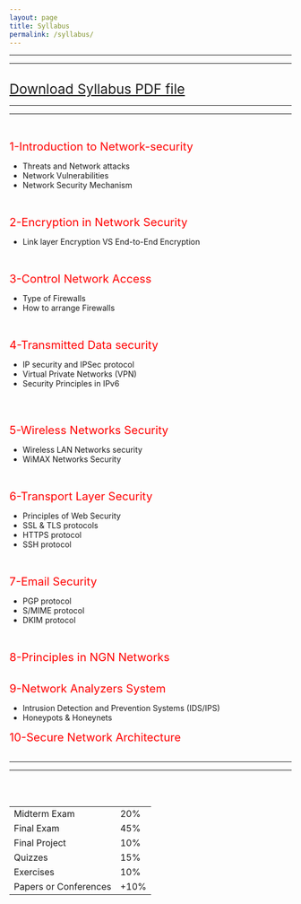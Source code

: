 ```yaml
---
layout: page
title: Syllabus
permalink: /syllabus/
---
```

---
---


<br>
<bold><big><big><big><a href="https://github.com/mahdi-javid/CSE/raw/master/download/SYLLABUS.pdf">Download Syllabus PDF file</a></big></big></big></bold> 
<br>


---
---
<br>

<big><big><font color="red"><bold>1-Introduction to Network-security</bold></font></big></big>
<ul>
  <li>Threats and Network attacks</li>
  <li>Network Vulnerabilities</li>
  <li>Network Security Mechanism</li>
</ul>
<br>

<big><big><font color="red"><bold>2-Encryption in Network Security</bold></font></big></big>
<ul>
  <li>Link layer Encryption VS End-to-End Encryption</li>
</ul>
<br>

<big><big><font color="red"><bold>3-Control Network Access</bold></font></big></big>
<ul>
  <li>Type of Firewalls</li>
  <li>How to arrange Firewalls</li>
</ul>
<br>

<big><big><font color="red"><bold>4-Transmitted Data security</bold></font></big></big>
<ul>
  <li>IP security and IPSec protocol</li>
  <li>Virtual Private Networks (VPN)</li>
  <li>Security Principles in IPv6</li>
</ul>
<br>
<br>

<big><big><font color="red"><bold>5-Wireless Networks Security</bold></font></big></big>
<ul>
  <li>Wireless LAN Networks security</li>
  <li>WiMAX Networks Security</li>
</ul>
<br>

<big><big><font color="red"><bold>6-Transport Layer Security</bold></font></big></big>
<ul>
  <li>Principles of Web Security</li>
  <li>SSL & TLS protocols</li>
  <li>HTTPS protocol</li>
  <li>SSH protocol</li>
</ul>
<br>

<big><big><font color="red"><bold>7-Email Security</bold></font></big></big>
<ul>
  <li>PGP protocol</li>
  <li>S/MIME protocol</li>
  <li>DKIM protocol</li>
</ul>
<br>

<big><big><font color="red"><bold>8-Principles in NGN Networks</bold></font></big></big>
<br>
<br>

<big><big><font color="red"><bold>9-Network Analyzers System</bold></font></big></big>
<ul>
  <li>Intrusion Detection and Prevention Systems (IDS/IPS)</li>
  <li>Honeypots & Honeynets</li>
</ul>

<big><big><font color="red"><bold>10-Secure Network Architecture</bold></font></big></big>
<br>
<br>

---
---
<br><br>
<!-- <br>
<font color="red"><big><big> Grading Policy</big></big></font>
   * : 
   * : 
   * 10%: 
   * 15%: Quizzes
   * 10%: Exercises
   * +10%: Papers or Conferences -->
<table>
  <tr>
    <td>Midterm Exam</td>
    <td>20%</td>
  </tr>
  <tr>
    <td>Final Exam</td>
    <td>45%</td>
  </tr>
    <tr>
    <td>Final Project</td>
    <td>10%</td>
  </tr>
    <tr>
    <td>Quizzes</td>
    <td>15%</td>
  </tr>
    <tr>
    <td>Exercises</td>
    <td>10%</td>
  </tr>
    <tr>
    <td>Papers or Conferences</td>
    <td>+10%</td>
  </tr>
</table>